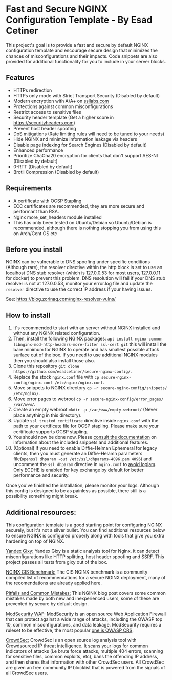 # Fast and Secure NGINX Configuration Template - By Esad Cetiner
This project's goal is to provide a fast and secure by default NGINX configuration template and encourage secure design that minimizes the chances of misconfigurations and their impacts. Code snippets are also provided for additional functionality for you to include in your server blocks.

## Features
- HTTPs redirection
- HTTPs only mode with Strict Transport Security (Disabled by default)
- Modern encryption with A/A+ on [ssllabs.com](https://www.ssllabs.com/)
- Protections against common misconfigurations
- Restrict access to sensitive files
- Security header template (Get a higher score in https://securityheaders.com)
- Prevent host header spoofing
- DoS mitigations (Rate limiting rules will need to be tuned to your needs)
- Hide NGINX and minimize information leakage via headers
- Disable page indexing for Search Engines (Disabled by default)
- Enhanced performance
- Prioritize ChaCha20 encryption for clients that don't support AES-NI (Disabled by default)
- 0-RTT (Disabled by default)
- Brotli Compression (Disabled by default)

## Requirements
- A certificate with OCSP Stapling
- ECC certificates are recommended, they are more secure and performant than RSA.
- Nginx more_set_headers module installed
- This has only been tested on Ubuntu/Debian so Ubuntu/Debian is recommended, although there is nothing stopping you from using this on Arch/Cent OS etc

## Before you install

NGINX can be vulnerable to DNS spoofing under specific conditions (Although rare), the resolver directive within the http block is set to use an localhost DNS stub resolver (which is 127.0.0.53 for most users, 127.0.0.11 for docker) to prevent this problem. DNS resolution will fail if your DNS stub resolver is not at 127.0.0.53, monitor your error.log file and update the `resolver` directive to use the correct IP address if your having issues.

See: https://blog.zorinaq.com/nginx-resolver-vulns/

## How to install

1. It's recommended to start with an server without NGINX installed and without any NGINX related configuration.
2. Then, install the following NGINX packages: `apt install nginx-common libnginx-mod-http-headers-more-filter ssl-cert git` this will install the bare minimum for NGINX to operate and has smallest possible attack surface out of the box. If you need to use additional NGINX modules then you should also install those also.
3. Clone this repository `git clone https://github.com/esadcetiner/secure-nginx-config/`.
4. Replace the stock `nginx.conf` file with `cp secure-nginx-config/nginx.conf /etc/nginx/nginx.conf`.
5. Move snippets to NGINX directory `cp -r secure-nginx-config/snippets/ /etc/nginx/`.
6. Move error pages to webroot `cp -r secure-nginx-config/error_pages/ /var/www/`.
7. Create an empty webroot `mkdir -p /var/www/empty-webroot/` (Never place anything in this directory).
8. Update `ssl_trusted_certificate` directive inside `nginx.conf` with the path to your certificate file for OCSP stapling. Please make sure your certificate supports OCSP stapling.
9. You should now be done now. Please [consult the documentation](https://github.com/EsadCetiner/Secure-Nginx-Config/blob/main/docs.md) on information about the included snippets and additional features.
10. (Optional) If you need to enable Diffie-Helman Ephemeral for legacy clients, then you must generate an Diffie-Helamn parameters file(`openssl dhparam -out /etc/ssl/dhparams-4096.pem 4096`) and uncomment the `ssl_dhparam` directive in `nginx.conf` to [avoid logjam](https://weakdh.org/sysadmin.html). Only ECDHE is enabled for key exchange by default for better performance and security.

Once you've finished the installation, please monitor your logs. Although this config is designed to be as painless as possible, there still is a possibility something might break.

## Additional resources:

This configuration template is a good starting point for configuring NGINX securely, but it's not a silver bullet. You can find additional resources below to ensure NGINX is configured properly along with tools that give you extra hardening on top of NGINX.

[Yandex Gixy:](https://github.com/yandex/gixy) Yandex Gixy is a static analysis tool for Nginx, it can detect misconfigurations like HTTP splitting, host header spoofing and SSRF. This project passes all tests from gixy out of the box.

[NGINX CIS Benchmark:](https://www.cisecurity.org/benchmark/nginx) The CIS NGINX benchmark is a community compiled list of recommendations for a secure NGINX deployment, many of the recomendations are already applied here.

[Pitfalls and Common Mistakes:](https://web.archive.org/web/20220505132803/https://www.nginx.com/resources/wiki/start/topics/tutorials/config_pitfalls/) This NGINX blog post covers some common mistakes made by both new and inexperienced users, some of these are prevented by secure by default design.

[ModSecurity WAF:](https://modsecurity.org) ModSecurity is an open source Web Application Firewall that can protect against a wide range of attacks, including the OWASP top 10, common misconfigurations, and data leakage. ModSecurity requires a ruleset to be effective, the most popular [one is OWASP CRS](https://coreruleset.org/).

[CrowdSec:](https://www.crowdsec.net/) CrowdSec is an open source log analysis tool with Crowdsourced IP threat intelligence. It scans your logs for common indicators of attacks (i.e brute force attacks, multiple 404 errors, scanning for sensitive files, common exploits, etc), bans the offending IP address, and then shares that information with other CrowdSec users. All CrowdSec are given an free community IP blocklist that is powered from the signals of all CrowdSec users.
